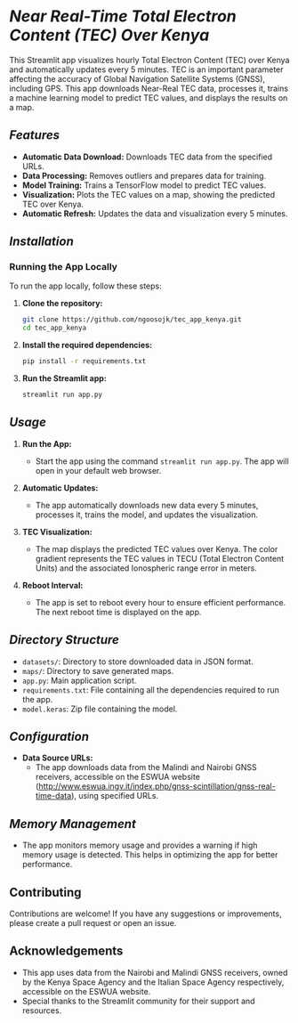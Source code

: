 # ***Near Real-Time Total Electron Content (TEC) Over Kenya***

This Streamlit app visualizes hourly Total Electron Content (TEC) over Kenya and automatically updates every 5 minutes. TEC is an important parameter affecting the accuracy of Global Navigation Satellite Systems (GNSS), including GPS. This app downloads Near-Real TEC data, processes it, trains a machine learning model to predict TEC values, and displays the results on a map.

## ***Features***

- **Automatic Data Download:** Downloads TEC data from the specified URLs.
- **Data Processing:** Removes outliers and prepares data for training.
- **Model Training:** Trains a TensorFlow model to predict TEC values.
- **Visualization:** Plots the TEC values on a map, showing the predicted TEC over Kenya.
- **Automatic Refresh:** Updates the data and visualization every 5 minutes.

## ***Installation***

### **Running the App Locally**

To run the app locally, follow these steps:

1. **Clone the repository:**
    ```sh
    git clone https://github.com/ngoosojk/tec_app_kenya.git
    cd tec_app_kenya
    ```

2. **Install the required dependencies:**
    ```sh
    pip install -r requirements.txt
    ```

3. **Run the Streamlit app:**
    ```sh
    streamlit run app.py
    ```

## ***Usage***

1. **Run the App:**
    - Start the app using the command `streamlit run app.py`. The app will open in your default web browser.

2. **Automatic Updates:**
    - The app automatically downloads new data every 5 minutes, processes it, trains the model, and updates the visualization.

3. **TEC Visualization:**
    - The map displays the predicted TEC values over Kenya. The color gradient represents the TEC values in TECU (Total Electron Content Units) and the associated Ionospheric range error in meters.

4. **Reboot Interval:**
    - The app is set to reboot every hour to ensure efficient performance. The next reboot time is displayed on the app.

## ***Directory Structure***

- `datasets/`: Directory to store downloaded data in JSON format.
- `maps/`: Directory to save generated maps.
- `app.py`: Main application script.
- `requirements.txt`: File containing all the dependencies required to run the app.
- `model.keras`: Zip file containing the model.

## ***Configuration***

- **Data Source URLs:**
    - The app downloads data from the Malindi and Nairobi GNSS receivers, accessible on the ESWUA website (http://www.eswua.ingv.it/index.php/gnss-scintillation/gnss-real-time-data), using specified URLs.

## ***Memory Management***

- The app monitors memory usage and provides a warning if high memory usage is detected. This helps in optimizing the app for better performance.

## **Contributing**

Contributions are welcome! If you have any suggestions or improvements, please create a pull request or open an issue.

## **Acknowledgements**

- This app uses data from the Nairobi and Malindi GNSS receivers, owned by the Kenya Space Agency and the Italian Space Agency respectively, accessible on the ESWUA website.
- Special thanks to the Streamlit community for their support and resources.
